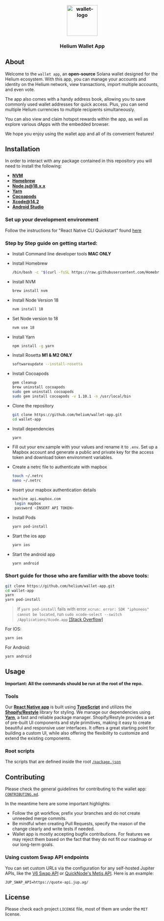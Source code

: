 <h3 align="center">
  <image src="https://raw.githubusercontent.com/helium/wallet-app/main/android/app/src/main/res/mipmap-xxxhdpi/ic_launcher.png" alt="wallet-logo" height="100" />
  <br/>
  <h3 align="center">Helium Wallet App</h3>
</h3>

## About

Welcome to the `wallet app`, an **open-source** Solana wallet designed for the Helium ecosystem. With this app, you can manage your accounts and identity on the Helium network, view transactions, import multiple accounts, and even vote.

The app also comes with a handy address book, allowing you to save commonly used wallet addresses for quick access. Plus, you can send multiple Helium currencies to multiple recipients simultaneously.

You can also view and claim hotspot rewards within the app, as well as explore various dApps with the embedded browser.

We hope you enjoy using the wallet app and all of its convenient features!

## Installation

In order to interact with any package contained in this repository you will need to install the following:

- [**NVM**](https://github.com/nvm-sh/nvm/blob/master/README.md)
- [**Homebrew**](https://brew.sh/)
- [**Node.js@18.x.x**](https://nodejs.org/)
- [**Yarn**](https://www.npmjs.com/package/yarn)
- [**Cocoapods**](https://cocoapods.org/)
- [**Xcode@14.2**](https://xcodereleases.com/)
- [**Android Studio**](https://developer.android.com/studio)

### Set up your development environment

Follow the instructions for "React Native CLI Quickstart" found [here](https://reactnative.dev/docs/environment-setup)

### Step by Step guide on getting started:

- Install Command line developer tools **MAC ONLY**
- Install Homebrew
  ```bash
  /bin/bash -c "$(curl -fsSL https://raw.githubusercontent.com/Homebrew/install/HEAD/install.sh)"
  ```
- Install NVM
  ```bash
  brew install nvm
  ```
- Install Node Version 18
  ```bash
  nvm install 18
  ```
- Set Node version to 18
  ```bash
  nvm use 18
  ```
- Install Yarn
  ```bash
  npm install -g yarn
  ```
- Install Rosetta **M1 & M2 ONLY**
  ```bash
  softwareupdate --install-rosetta
  ```
- Install Cocoapods
  ```bash
  gem cleanup
  brew uninstall cocoapods
  sudo gem uninstall cocoapods
  sudo gem install cocoapods -v 1.10.1 -n /usr/local/bin
  ```
- Clone the repository
  ```bash
  git clone https://github.com/helium/wallet-app.git
  cd wallet-app
  ```
- Install dependencies
  ```bash
  yarn
  ```
- Fill out your env.sample with your values and rename it to `.env`. Set up a Mapbox account and generate a public and private key for the access token and download token environment variables.

- Create a netrc file to authenticate with mapbox
  ```bash
  touch ~/.netrc
  nano ~/.netrc
  ```
- Insert your mapbox authentication details
  ```bash
  machine api.mapbox.com
   login mapbox
   password <INSERT API TOKEN>
  ```
- Install Pods
  ```bash
  yarn pod-install
  ```
- Start the ios app
  ```bash
  yarn ios
  ```
- Start the android app
  ```bash
  yarn android
  ```

### Short guide for those who are familiar with the above tools:

```bash
git clone https://github.com/helium/wallet-app.git
cd wallet-app
yarn
yarn pod-install
```

> If `yarn pod-install` fails with error `xcrun: error: SDK "iphoneos" cannot be located`, run `sudo xcode-select --switch /Applications/Xcode.app` [[Stack Overflow]](https://stackoverflow.com/questions/68565356/xcrun-error-sdk-iphoneos-cannot-be-located)

For IOS:

```bash
yarn ios
```

For Android:

```bash
yarn android
```

## Usage

**Important: All the commands should be run at the root of the repo.**

### Tools

Our [**React Native app**](https://reactnative.dev/docs/getting-started) is built using [**TypeScript**](https://www.typescriptlang.org/docs/) and utilizes the [**Shopify/Restyle**](https://github.com/Shopify/restyle) library for styling. We manage our dependencies using [**Yarn**](https://yarnpkg.com/), a fast and reliable package manager. Shopify/Restyle provides a set of pre-built UI components and style primitives, making it easy to create beautiful and responsive user interfaces. It offers a great starting point for building a custom UI, while also offering the flexibility to customize and extend the existing components.

### Root scripts

The scripts that are defined inside the root [`/package.json`](https://github.com/helium/wallet-app/blob/main/package.json)

## Contributing

Please check the general guidelines for contributing to the wallet app: [`CONTRIBUTING.md`](https://github.com/helium/wallet-app/blob/main/CONTRIBUTING.md).

In the meantime here are some important highlights:

- Follow the git workflow, prefix your branches and do not create unneeded merge commits.
- Be mindful when creating Pull Requests, specify the reason of the change clearly and write tests if needed.
- Wallet app is mostly accepting bugfix contributions. For features we may reject them based on the fact that they do not fit our roadmap or our long-term goals.

### Using custom Swap API endpoints

You can set custom URLs via the configuration for any self-hosted Jupiter APIs, like the [V6 Swap API](https://station.jup.ag/docs/apis/self-hosted) or [QuickNode's Metis API](https://marketplace.quicknode.com/add-on/metis-jupiter-v6-swap-api). Here is an example:

```
JUP_SWAP_API=https://quote-api.jup.ag/
```

## License

Please check each project `LICENSE` file, most of them are under the `MIT` license.

